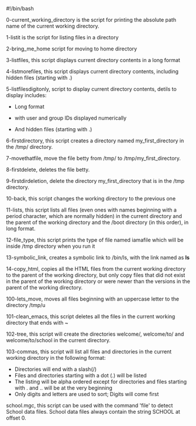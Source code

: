 #!/bin/bash

0-current_working_directory is the script for printing the absolute path name of the current working directory.

1-listit is the script for listing files in a directory

2-bring_me_home script for moving to home directory

3-listfiles, this script displays current directory contents in a long format

4-listmorefiles, this script displays current directory contents, including hidden files (starting with .)

5-listfilesdigitonly, script to display current directory contents, detils to display includes:

- Long format

- with user and group IDs displayed numerically

- And hidden files (starting with .)

6-firstdirectory, this script creates a directory named my_first_directory in the /tmp/ directory.

7-movethatfile, move the file betty from /tmp/ to /tmp/my_first_directory.

8-firstdelete, deletes the file betty.

9-firstdirdeletion, delete the directory my_first_directory that is in the /tmp directory.

10-back, this script changes the working directory to the previous one

11-lists, this script lists all files (even ones with names beginning with a period character, which are normally hidden) in the current directory and the parent of the working directory and the /boot directory (in this order), in long format.

12-file_type, this script prints the type of file named iamafile which will be inside /tmp directory when you run it

13-symbolic_link, creates a symbolic link to /bin/ls, with the link named as __ls__

14-copy_html, copies all the HTML files from the current working directory to the parent of the working directory, but only copy files that did not exist in the parent of the working directory or were newer than the versions in the parent of the working directory.

100-lets_move, moves all files beginning with an uppercase letter to the directory /tmp/u

101-clean_emacs, this script deletes all the files in the current working directory that ends with ~

102-tree, this script will create the directories welcome/, welcome/to/ and welcome/to/school in the current directory.

103-commas, this script will list all files and directories in the current working directory in the following format:
- Directories will end with a slash(/)
- Files and directories starting with a dot (.) will be listed
- The listing will be alpha ordered except for directories and files starting with . and .. will be at the very beginning
- Only digits and letters are used to sort; Digits will come first

school.mgc, this script can be used with the command 'file' to detect School data files. School data files always contain the string SCHOOL at offset 0.

